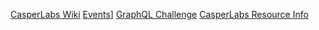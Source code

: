 [CasperLabs Wiki](https://github.com/CasperLabs/CasperLabs/wiki)
[Events](https://github.com/CasperLabs/CasperLabs/wiki/CasperLabs-Events)]
[GraphQL Challenge](https://github.com/CasperLabs/CasperLabs/wiki/Hackathon---GraphQL-Challenge--CLI-LA-Blockchain-Week-October-2019)
[CasperLabs Resource Info](https://github.com/CasperLabs/CasperLabs/wiki/CasperLabs-Resources)